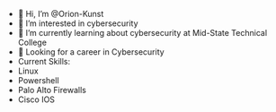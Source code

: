 - 👋 Hi, I’m @Orion-Kunst
- 👀 I’m interested in cybersecurity
- 🌱 I’m currently learning about cybersecurity at Mid-State Technical College
- 💼 Looking for a career in Cybersecurity 
- Current Skills:
- Linux
- Powershell
- Palo Alto Firewalls
- Cisco IOS
<!---
Orion-Kunst/Orion-Kunst is a ✨ special ✨ repository because its `README.md` (this file) appears on your GitHub profile.
You can click the Preview link to take a look at your changes.
--->
